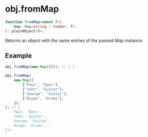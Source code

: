 # obj.fromMap

```ts
function fromMap<const T>(
    map: Map<string | number, T>,
): plainObject<T>;
```

Returns an _object_ with the same entries of the passed _Map_ instance.

## Example

```ts
obj.fromMap(new Map([])); // { }
```

```ts
obj.fromMap(
    new Map([
        ["Paul", "Bass"],
        ["John", "Guitar"],
        ["George", "Guitar"],
        ["Ringo", "Drums"],
    ]),
); /* {
    Paul: 'Bass',
    John: 'Guitar',
    George: 'Guitar',
    Ringo: 'Drums',
}*/
```
